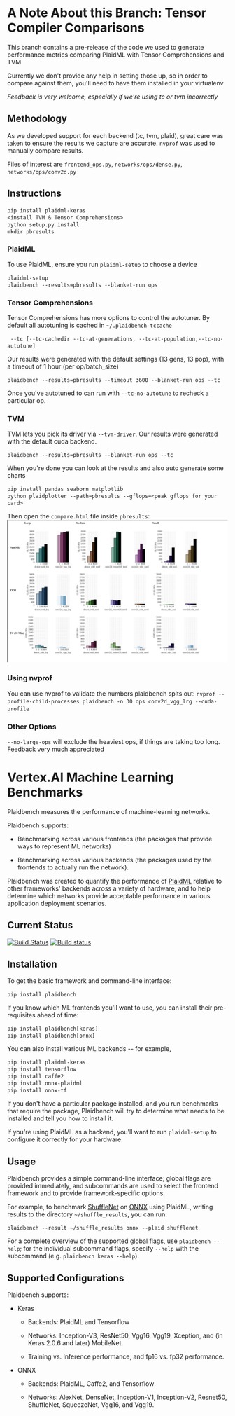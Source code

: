 # A Note About this Branch: Tensor Compiler Comparisons

This branch contains a pre-release of the code we used to generate performance
metrics comparing PlaidML with Tensor Comprehensions and TVM.

Currently we don't provide any help in setting those up, so in order to compare
against them, you'll need to have them installed in your virtualenv

*Feedback is very welcome, especially if we're using tc or tvm incorrectly*

## Methodology
As we developed support for each backend (tc, tvm, plaid), great care was taken to ensure the results we capture are accurate. `nvprof` was used to manually compare results. 

Files of interest are `frontend_ops.py`, `networks/ops/dense.py`, `networks/ops/conv2d.py`

## Instructions
```
pip install plaidml-keras
<install TVM & Tensor Comprehensions>
python setup.py install
mkdir pbresults
```

### PlaidML
To use PlaidML, ensure you run `plaidml-setup` to choose a device
```
plaidml-setup
plaidbench --results=pbresults --blanket-run ops
```

### Tensor Comprehensions
Tensor Comprehensions has more options to control the autotuner. By default all autotuning is cached in `~/.plaidbench-tccache`
```
 --tc [--tc-cachedir --tc-at-generations, --tc-at-population,--tc-no-autotune]
```
Our results were generated with the default settings (13 gens, 13 pop), with a timeout of 1 hour (per op/batch_size)
```
plaidbench --results=pbresults --timeout 3600 --blanket-run ops --tc
```
Once you've autotuned to can run with `--tc-no-autotune` to recheck a particular op.

### TVM
TVM lets you pick its driver via `--tvm-driver`. Our results were generated with the default cuda backend.
```
plaidbench --results=pbresults --blanket-run ops --tc
```

When you're done you can look at the results and also auto generate some charts
```
pip install pandas seaborn matplotlib
python plaidplotter --path=pbresults --gflops=<peak gflops for your card>
```
Then open the `compare.html` file inside `pbresults`:
<img src="compare_example.png"></img>

### Using nvprof
You can use nvprof to validate the numbers plaidbench spits out:
`nvprof --profile-child-processes plaidbench -n 30 ops conv2d_vgg_lrg --cuda-profile`

### Other Options
`--no-large-ops` will exclude the heaviest ops, if things are taking too long.
Feedback very much appreciated



# Vertex.AI Machine Learning Benchmarks
Plaidbench measures the performance of machine-learning networks.

Plaidbench supports:

* Benchmarking across various frontends (the packages that provide ways to represent ML networks)

* Benchmarking across various backends (the packages used by the frontends to actually run the network).

Plaidbench was created to quantify the performance of [PlaidML](http://www.github.com/plaidml/plaidml) relative to other frameworks' backends across a variety of hardware, and to help determine which networks provide acceptable performance in various application deployment scenarios.



## Current Status

[![Build Status](https://travis-ci.org/plaidml/plaidbench.svg?branch=master)](https://travis-ci.org/plaidml/plaidbench)
[![Build status](https://ci.appveyor.com/api/projects/status/307lhqu7kp2m0j0v?svg=true)](https://ci.appveyor.com/project/earhart/plaidbench)

## Installation

To get the basic framework and command-line interface:

    pip install plaidbench

If you know which ML frontends you'll want to use, you can install their pre-requisites ahead of time:

    pip install plaidbench[keras]
    pip install plaidbench[onnx]

You can also install various ML backends -- for example,

    pip install plaidml-keras
    pip install tensorflow
    pip install caffe2
    pip install onnx-plaidml
    pip install onnx-tf

If you don't have a particular package installed, and you run benchmarks that require the package, Plaidbench will try to determine what needs to be installed and tell you how to install it.

If you're using PlaidML as a backend, you'll want to run `plaidml-setup` to configure it correctly for your hardware.

## Usage

Plaidbench provides a simple command-line interface; global flags are provided immediately, and subcommands are used to select the frontend framework and to provide framework-specific options.

For example, to benchmark [ShuffleNet](https://arxiv.org/abs/1707.01083) on [ONNX](https://onnx.ai/) using PlaidML, writing results to the directory `~/shuffle_results`, you can run:

    plaidbench --result ~/shuffle_results onnx --plaid shufflenet

For a complete overview of the supported global flags, use `plaidbench --help`; for the individual subcommand flags, specify `--help` with the subcommand (e.g. `plaidbench keras --help`).

## Supported Configurations

Plaidbench supports:

* Keras

  * Backends: PlaidML and Tensorflow

  * Networks: Inception-V3, ResNet50, Vgg16, Vgg19, Xception, and (in Keras 2.0.6 and later) MobileNet.

  * Training vs. Inference performance, and fp16 vs. fp32 performance.

* ONNX

  * Backends: PlaidML, Caffe2, and Tensorflow

  * Networks: AlexNet, DenseNet, Inception-V1, Inception-V2, Resnet50, ShuffleNet, SqueezeNet, Vgg16, and Vgg19.
